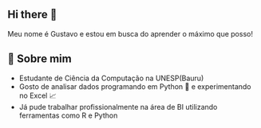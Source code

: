 ## Hi there 👋
Meu nome é Gustavo e estou em busca do aprender o máximo que posso!

## 🚀 Sobre mim
- Estudante de Ciência da Computação na UNESP(Bauru)
- Gosto de analisar dados programando em Python 🐍 e experimentando no Excel 📈
- Já pude trabalhar profissionalmente na área de BI utilizando ferramentas como R e Python 
